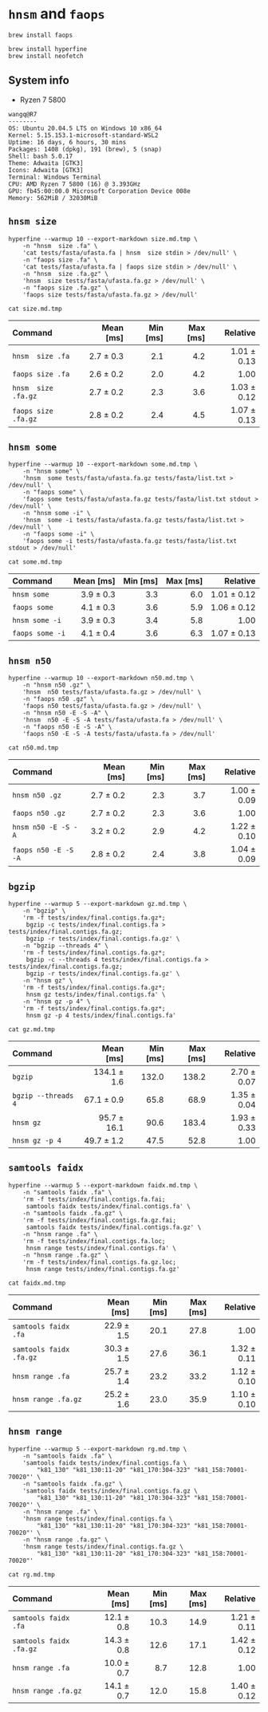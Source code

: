 # `hnsm` and `faops`

```shell
brew install faops

brew install hyperfine
brew install neofetch

```

## System info

* Ryzen 7 5800

```text
wangq@R7
--------
OS: Ubuntu 20.04.5 LTS on Windows 10 x86_64
Kernel: 5.15.153.1-microsoft-standard-WSL2
Uptime: 16 days, 6 hours, 30 mins
Packages: 1408 (dpkg), 191 (brew), 5 (snap)
Shell: bash 5.0.17
Theme: Adwaita [GTK3]
Icons: Adwaita [GTK3]
Terminal: Windows Terminal
CPU: AMD Ryzen 7 5800 (16) @ 3.393GHz
GPU: fb45:00:00.0 Microsoft Corporation Device 008e
Memory: 562MiB / 32030MiB

```

## `hnsm size`

```shell
hyperfine --warmup 10 --export-markdown size.md.tmp \
    -n "hnsm  size .fa" \
    'cat tests/fasta/ufasta.fa | hnsm  size stdin > /dev/null' \
    -n "faops size .fa" \
    'cat tests/fasta/ufasta.fa | faops size stdin > /dev/null' \
    -n "hnsm  size .fa.gz" \
    'hnsm  size tests/fasta/ufasta.fa.gz > /dev/null' \
    -n "faops size .fa.gz" \
    'faops size tests/fasta/ufasta.fa.gz > /dev/null'

cat size.md.tmp

```

| Command             | Mean [ms] | Min [ms] | Max [ms] |    Relative |
|:--------------------|----------:|---------:|---------:|------------:|
| `hnsm  size .fa`    | 2.7 ± 0.3 |      2.1 |      4.2 | 1.01 ± 0.13 |
| `faops size .fa`    | 2.6 ± 0.2 |      2.0 |      4.2 |        1.00 |
| `hnsm  size .fa.gz` | 2.7 ± 0.2 |      2.3 |      3.6 | 1.03 ± 0.12 |
| `faops size .fa.gz` | 2.8 ± 0.2 |      2.4 |      4.5 | 1.07 ± 0.13 |

## `hnsm some`

```shell
hyperfine --warmup 10 --export-markdown some.md.tmp \
    -n "hnsm some" \
    'hnsm  some tests/fasta/ufasta.fa.gz tests/fasta/list.txt > /dev/null' \
    -n "faops some" \
    'faops some tests/fasta/ufasta.fa.gz tests/fasta/list.txt stdout > /dev/null' \
    -n "hnsm some -i" \
    'hnsm  some -i tests/fasta/ufasta.fa.gz tests/fasta/list.txt > /dev/null' \
    -n "faops some -i" \
    'faops some -i tests/fasta/ufasta.fa.gz tests/fasta/list.txt stdout > /dev/null'

cat some.md.tmp

```

| Command         | Mean [ms] | Min [ms] | Max [ms] |    Relative |
|:----------------|----------:|---------:|---------:|------------:|
| `hnsm some`     | 3.9 ± 0.3 |      3.3 |      6.0 | 1.01 ± 0.12 |
| `faops some`    | 4.1 ± 0.3 |      3.6 |      5.9 | 1.06 ± 0.12 |
| `hnsm some -i`  | 3.9 ± 0.3 |      3.4 |      5.8 |        1.00 |
| `faops some -i` | 4.1 ± 0.4 |      3.6 |      6.3 | 1.07 ± 0.13 |

## `hnsm n50`

```shell
hyperfine --warmup 10 --export-markdown n50.md.tmp \
    -n "hnsm n50 .gz" \
    'hnsm  n50 tests/fasta/ufasta.fa.gz > /dev/null' \
    -n "faops n50 .gz" \
    'faops n50 tests/fasta/ufasta.fa.gz > /dev/null' \
    -n "hnsm n50 -E -S -A" \
    'hnsm  n50 -E -S -A tests/fasta/ufasta.fa > /dev/null' \
    -n "faops n50 -E -S -A" \
    'faops n50 -E -S -A tests/fasta/ufasta.fa > /dev/null'

cat n50.md.tmp

```

| Command              | Mean [ms] | Min [ms] | Max [ms] |    Relative |
|:---------------------|----------:|---------:|---------:|------------:|
| `hnsm n50 .gz`       | 2.7 ± 0.2 |      2.3 |      3.7 | 1.00 ± 0.09 |
| `faops n50 .gz`      | 2.7 ± 0.2 |      2.3 |      3.6 |        1.00 |
| `hnsm n50 -E -S -A`  | 3.2 ± 0.2 |      2.9 |      4.2 | 1.22 ± 0.10 |
| `faops n50 -E -S -A` | 2.8 ± 0.2 |      2.4 |      3.8 | 1.04 ± 0.09 |

## `bgzip`

```shell
hyperfine --warmup 5 --export-markdown gz.md.tmp \
    -n "bgzip" \
    'rm -f tests/index/final.contigs.fa.gz*;
     bgzip -c tests/index/final.contigs.fa > tests/index/final.contigs.fa.gz;
     bgzip -r tests/index/final.contigs.fa.gz' \
    -n "bgzip --threads 4" \
    'rm -f tests/index/final.contigs.fa.gz*;
     bgzip -c --threads 4 tests/index/final.contigs.fa > tests/index/final.contigs.fa.gz;
     bgzip -r tests/index/final.contigs.fa.gz' \
    -n "hnsm gz" \
    'rm -f tests/index/final.contigs.fa.gz*;
     hnsm gz tests/index/final.contigs.fa' \
    -n "hnsm gz -p 4" \
    'rm -f tests/index/final.contigs.fa.gz*;
     hnsm gz -p 4 tests/index/final.contigs.fa'

cat gz.md.tmp

```

| Command             |   Mean [ms] | Min [ms] | Max [ms] |    Relative |
|:--------------------|------------:|---------:|---------:|------------:|
| `bgzip`             | 134.1 ± 1.6 |    132.0 |    138.2 | 2.70 ± 0.07 |
| `bgzip --threads 4` |  67.1 ± 0.9 |     65.8 |     68.9 | 1.35 ± 0.04 |
| `hnsm gz`           | 95.7 ± 16.1 |     90.6 |    183.4 | 1.93 ± 0.33 |
| `hnsm gz -p 4`      |  49.7 ± 1.2 |     47.5 |     52.8 |        1.00 |

## `samtools faidx`

```shell
hyperfine --warmup 5 --export-markdown faidx.md.tmp \
    -n "samtools faidx .fa" \
    'rm -f tests/index/final.contigs.fa.fai;
     samtools faidx tests/index/final.contigs.fa' \
    -n "samtools faidx .fa.gz" \
    'rm -f tests/index/final.contigs.fa.gz.fai;
     samtools faidx tests/index/final.contigs.fa.gz' \
    -n "hnsm range .fa" \
    'rm -f tests/index/final.contigs.fa.loc;
     hnsm range tests/index/final.contigs.fa' \
    -n "hnsm range .fa.gz" \
    'rm -f tests/index/final.contigs.fa.gz.loc;
     hnsm range tests/index/final.contigs.fa.gz'

cat faidx.md.tmp

```

| Command                 |  Mean [ms] | Min [ms] | Max [ms] |    Relative |
|:------------------------|-----------:|---------:|---------:|------------:|
| `samtools faidx .fa`    | 22.9 ± 1.5 |     20.1 |     27.8 |        1.00 |
| `samtools faidx .fa.gz` | 30.3 ± 1.5 |     27.6 |     36.1 | 1.32 ± 0.11 |
| `hnsm range .fa`        | 25.7 ± 1.4 |     23.2 |     33.2 | 1.12 ± 0.10 |
| `hnsm range .fa.gz`     | 25.2 ± 1.6 |     23.0 |     35.9 | 1.10 ± 0.10 |

## `hnsm range`

```shell
hyperfine --warmup 5 --export-markdown rg.md.tmp \
    -n "samtools faidx .fa" \
    'samtools faidx tests/index/final.contigs.fa \
        "k81_130" "k81_130:11-20" "k81_170:304-323" "k81_158:70001-70020"' \
    -n "samtools faidx .fa.gz" \
    'samtools faidx tests/index/final.contigs.fa.gz \
        "k81_130" "k81_130:11-20" "k81_170:304-323" "k81_158:70001-70020"' \
    -n "hnsm range .fa" \
    'hnsm range tests/index/final.contigs.fa \
        "k81_130" "k81_130:11-20" "k81_170:304-323" "k81_158:70001-70020"' \
    -n "hnsm range .fa.gz" \
    'hnsm range tests/index/final.contigs.fa.gz \
        "k81_130" "k81_130:11-20" "k81_170:304-323" "k81_158:70001-70020"'

cat rg.md.tmp

```

| Command                 |  Mean [ms] | Min [ms] | Max [ms] |    Relative |
|:------------------------|-----------:|---------:|---------:|------------:|
| `samtools faidx .fa`    | 12.1 ± 0.8 |     10.3 |     14.9 | 1.21 ± 0.11 |
| `samtools faidx .fa.gz` | 14.3 ± 0.8 |     12.6 |     17.1 | 1.42 ± 0.12 |
| `hnsm range .fa`        | 10.0 ± 0.7 |      8.7 |     12.8 |        1.00 |
| `hnsm range .fa.gz`     | 14.1 ± 0.7 |     12.0 |     15.8 | 1.40 ± 0.12 |
